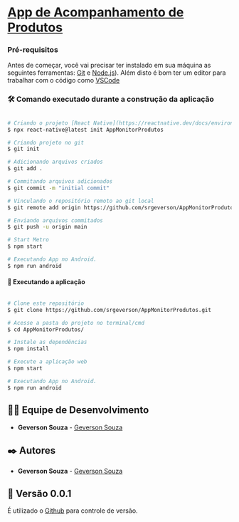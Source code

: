 # <a href="#">App de Acompanhamento de Produtos</a>

### Pré-requisitos

Antes de começar, você vai precisar ter instalado em sua máquina as seguintes ferramentas:
[Git](https://git-scm.com) e [Node.js](https://nodejs.org/en/)). 
Além disto é bom ter um editor para trabalhar com o código como [VSCode](https://code.visualstudio.com/)

### 🛠️ Comando executado durante a construção da aplicação

```bash

# Criando o projeto [React Native](https://reactnative.dev/docs/environment-setup).
$ npx react-native@latest init AppMonitorProdutos

# Criando projeto no git
$ git init

# Adicionando arquivos criados
$ git add .

# Commitando arquivos adicionados
$ git commit -m "initial commit"

# Vinculando o repositório remoto ao git local
$ git remote add origin https://github.com/srgeverson/AppMonitorProdutos.git

# Enviando arquivos commitados
$ git push -u origin main

# Start Metro
$ npm start

# Executando App no Android.
$ npm run android

```

#### 🧭 Executando a aplicação
```bash

# Clone este repositório
$ git clone https://github.com/srgeverson/AppMonitorProdutos.git

# Acesse a pasta do projeto no terminal/cmd
$ cd AppMonitorProdutos/

# Instale as dependências
$ npm install

# Execute a aplicação web
$ npm start

# Executando App no Android.
$ npm run android

```

## 👨‍💻 Equipe de Desenvolvimento

* **Geverson Souza** - [Geverson Souza](https://www.linkedin.com/in/srgeverson/)

## ✒️ Autores

* **Geverson Souza** - [Geverson Souza](https://www.linkedin.com/in/srgeverson/)

## 📌 Versão 0.0.1

É utilizado o [Github](https://github.com/) para controle de versão.
